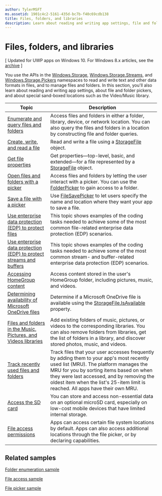 ```yaml
---
author: TylerMSFT
ms.assetid: 1901c4c2-5161-435d-bc7b-f40c69cdb138
title: Files, folders, and libraries
description: Learn about reading and writing app settings, file and folder pickers, and special sand-boxed locations such as the Video/Music library.
---
```

 # Files, folders, and libraries

\[ Updated for UWP apps on Windows 10. For Windows 8.x articles, see the [archive](http://go.microsoft.com/fwlink/p/?linkid=619132) \]

You use the APIs in the [Windows.Storage](https://msdn.microsoft.com/library/windows/apps/br227346), [Windows.Storage.Streams](https://msdn.microsoft.com/library/windows/apps/br241791), and [Windows.Storage.Pickers](https://msdn.microsoft.com/library/windows/apps/br207928) namespaces to read and write text and other data formats in files, and to manage files and folders. In this section, you'll also learn about reading and writing app settings, about file and folder pickers, and about special sand-boxed locations such as the Video/Music library.

| Topic | Description  |
|-------|--------------|
| [Enumerate and query files and folders](quickstart-listing-files-and-folders.md) | Access files and folders in either a folder, library, device, or network   location. You can also query the files and folders in a location by constructing file and folder queries. |
| [Create, write, and read a file](quickstart-reading-and-writing-files.md) | Read and write a file using a [StorageFile](https://msdn.microsoft.com/library/windows/apps/br227171) object. |
| [Get file properties](quickstart-getting-file-properties.md) | Get properties—top-level, basic, and extended—for a file represented by a   [StorageFile](https://msdn.microsoft.com/library/windows/apps/br227171) object. |
| [Open files and folders with a picker](quickstart-using-file-and-folder-pickers.md) | Access files and folders by letting the user interact with a picker. You can use the   [FolderPicker](https://msdn.microsoft.com/library/windows/apps/br207881) to gain access to a folder. |
| [Save a file with a picker](quickstart-save-a-file-with-a-picker.md) | Use [FileSavePicker](https://msdn.microsoft.com/library/windows/apps/br207871) to let users specify the name and location where they want your app to save a file. |
| [Use enterprise data protection (EDP) to protect files](protect-your-enterprise-data-with-edp.md) | This topic shows examples of the coding tasks needed to achieve some of the most common file-related enterprise data protection (EDP) scenarios. |
| [Use enterprise data protection (EDP) to protect streams and buffers](use-edp-to-protect-streams-and-buffers.md) | This topic shows examples of the coding tasks needed to achieve some of the most common stream- and buffer-related enterprise data protection (EDP) scenarios. |
| [Accessing HomeGroup content](quickstart-accessing-homegroup-content.md) | Access content stored in the user's HomeGroup folder, including pictures, music, and videos. |
| [Determining availability of Microsoft OneDrive files](quickstart-determining-availability-of-microsoft-onedrive-files.md) | Determine if a Microsoft OneDrive file is available using the [StorageFile.IsAvailable](https://msdn.microsoft.com/en-us/library/windows/apps/windows.storage.storagefile.isavailable.aspx) property. |
| [Files and folders in the Music, Pictures, and Videos libraries](quickstart-managing-folders-in-the-music-pictures-and-videos-libraries.md) | Add existing folders of music, pictures, or videos to the corresponding libraries. You can also remove folders from libraries, get the list of folders in a library, and discover stored photos, music, and videos. |
| [Track recently used files and folders](how-to-track-recently-used-files-and-folders.md) | Track files that your user accesses frequently by adding them to your app's most recently used list (MRU). The platform manages the MRU for you by sorting items based on when they were last accessed, and by removing the oldest item when the list's 25-item limit is reached. All apps have their own MRU. |
| [Access the SD card](access-the-sd-card.md) | You can store and access non-essential data on an optional microSD card, especially on low-cost mobile devices that have limited internal storage. |
| [File access permissions](file-access-permissions.md) | Apps can access certain file system locations by default. Apps can also access additional locations through the file picker, or by declaring capabilities. |

## Related samples
[Folder enumeration sample](http://go.microsoft.com/fwlink/p/?linkid=619993)

[File access sample](http://go.microsoft.com/fwlink/p/?linkid=619995)

[File picker sample](http://go.microsoft.com/fwlink/p/?linkid=619994)
 

 




